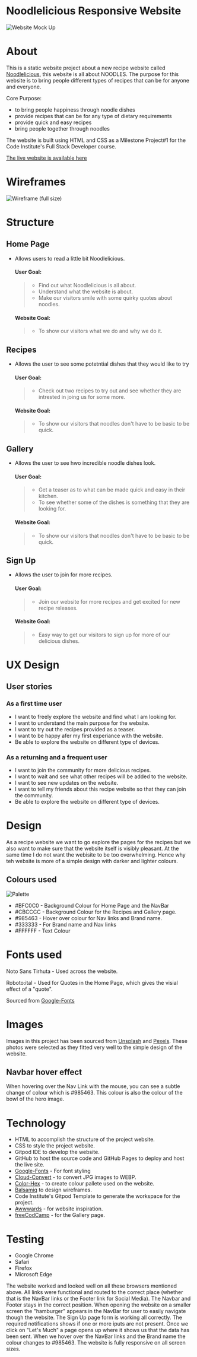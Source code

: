 # Noodlelicious Responsive Website
![Website Mock Up](assets/images/)
# About
This is a static website project about a new recipe website called [Noodlelicious](URL), this website is all about NOODLES. The purpose for this website is to bring people different types of recipes that can be for anyone and everyone. 

Core Purpose:
- to bring people happiness through noodle dishes
- provide recipes that can be for any type of dietary requirements
- provide quick and easy recipes
- bring people together through noodles

The website is built using HTML and CSS as a Milestone Project#1 for the Code Institute's Full Stack Developer course.

[The live website is available here](URL)

# Wireframes

![Wireframe (full size)](assets/images/wireframe.webp)

# Structure

## Home Page

- Allows users to read a little bit Noodlelicious.
    #### User Goal:
    >   - Find out what Noodlelicious is all about.
    >   - Understand what the website is about.
    >   - Make our visitors smile with some quirky quotes about noodles.
    #### Website Goal:
    >   - To show our visitors what we do and why we do it.

## Recipes

- Allows the user to see some potetntial dishes that they would like to try
    #### User Goal:
    >   - Check out two recipes to try out and see whether they are intrested in joing us for some more.
    #### Website Goal:
    >   - To show our visitors that noodles don't have to be basic to be quick.

## Gallery

- Allows the user to see hwo incredible noodle dishes look.
    #### User Goal:
    >   - Get a teaser as to what can be made quick and easy in their kitchen.
    >   - To see whether some of the dishes is something that they are looking for.
    #### Website Goal:
    >   - To show our visitors that noodles don't have to be basic to be quick.

## Sign Up

- Allows the user to join for more recipes.
    #### User Goal:
    >   - Join our website for more recipes and get excited for new recipe releases.
    #### Website Goal:
    >   - Easy way to get our visitors to sign up for more of our delicious dishes.

# UX Design
## User stories
### As a **first time user**

- I want to freely explore the website and find what I am looking for.
- I want to understand the main purpose for the website.
- I want to try out the recipes provided as a teaser.
- I want to be happy afer my first experiance with the website.
- Be able to explore the website on different type of devices.

### As a **returning** and a **frequent user**

- I want to join the community for more delicious recipes.
- I want to wait and see what other recipes will be added to the website.
- I want to see new updates on the website.
- I want to tell my friends about this recipe website so that they can join the community.
- Be able to explore the website on different type of devices.

# Design

As a recipe website we want to go explore the pages for the recipes but we also want to make sure that the website itself is visibly pleasant. At the same time I do not want the webisite to be too overwhelming. Hence why teh website is more of a simple design with darker and lighter colours. 

## Colours used

![Palette](assets/images/Colour-Pallete.webp)

- #BFC0C0 - Background Colour for Home Page and the NavBar
- #CBCCCC - Background Colour for the Recipes and Gallery page.
- #985463 - Hover over colour for Nav links and Brand name.
- #333333 - For Brand name and Nav links
- #FFFFFF - Text Colour

# Fonts used 

Noto Sans Tirhuta - Used across the website.

Roboto:ital - Used for Quotes in the Home Page, which gives the visial effect of a "quote".

Sourced from [Google-Fonts](https://fonts.google.com/)

# Images

Images in this project has been sourced from [Unsplash](https://unsplash.com) and [Pexels](https://www.pexels.com). These photos were selected as they fitted very well to the simple design of the website.

## Navbar hover effect 

When hovering over the Nav Link with the mouse, you can see a subtle change of colour which is #985463. This colour is also the colour of the bowl of the hero image.

# Technology

- HTML to accomplish the structure of the project website.
- CSS to style the project website.
- Gitpod IDE to develop the website.
- GitHub to host the source code and GitHub Pages to deploy and host the live site.
- [Google-Fonts](https://fonts.google.com/) - For font styling
- [Cloud-Convert](https://cloudconvert.com/jpg-to-webp) - to convert JPG images to WEBP.
- [Color-Hex](https://www.color-hex.com/user/add-palette.php) - to create colour pallete used on the website.
- [Balsamiq](https://balsamiq.com/wireframes/) to design wireframes.
- Code Institute's Gitpod Template to generate the workspace for the project.
- [Awwwards](https://www.awwwards.com/) - for website inspiration.
- [freeCodCamp](https://www.freecodecamp.org/news/how-to-create-an-image-gallery-with-css-grid-e0f0fd666a5c/) - for the Gallery page.

# Testing

- Google Chrome
- Safari
- Firefox
- Microsoft Edge

The website worked and looked well on all these browsers mentioned above. 
All links were functional and routed to the correct place (whether that is the NavBar links or the Footer link for Social Media).
The Navbar and Footer stays in the correct position. When opening the website on a smaller screen the "hamburger" appears in the NavBar for user to easily navigate though the website. 
The Sign Up page form is working all correctly. The required notifications shows if one or more iputs are not present. Once we click on "Let's Much" a page opens up where it shows us that the data has been sent.
When we hover over the NavBar links and the Brand name the colour changes to #985463.
The website is fully responsive on all screen sizes.



